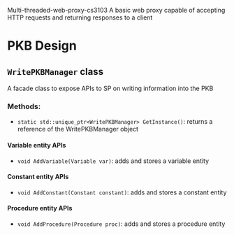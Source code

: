 Multi-threaded-web-proxy-cs3103
A basic web proxy capable of accepting HTTP requests and returning responses to a client
# PKB Design
## `WritePKBManager` class
A facade class to expose APIs to SP on writing information into the PKB 
### Methods:
- `static std::unique_ptr<WritePKBManager> GetInstance()`: returns a reference of the WritePKBManager object
#### Variable entity APIs
- `void AddVariable(Variable var)`: adds and stores a variable entity
#### Constant entity APIs
- `void AddConstant(Constant constant)`: adds and stores a constant entity
#### Procedure entity APIs
- `void AddProcedure(Procedure proc)`: adds and stores a procedure entity
